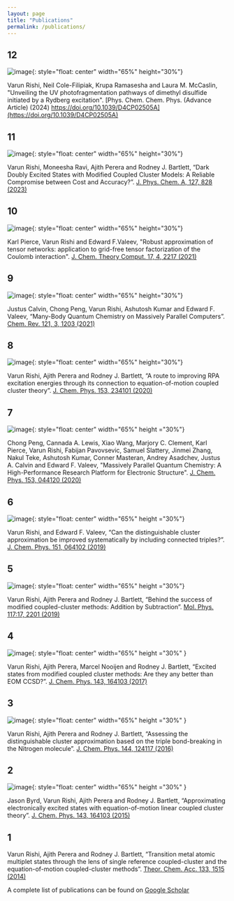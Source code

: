 ```yaml
---
layout: page
title: "Publications"
permalink: /publications/
---
```



## 12
![image](/images/DMDS_summary.jpg){: style="float: center" width="65%" height="30%"}

Varun Rishi, Neil Cole-Filipiak, Krupa Ramasesha and Laura M. McCaslin, "Unveiling the UV
photofragmentation pathways of dimethyl disulfide initiated by a Rydberg excitation".
[Phys. Chem. Chem. Phys. (Advance Article)  (2024) https://doi.org/10.1039/D4CP02505A](https://doi.org/10.1039/D4CP02505A)


## 11
![image](/images/DoublyExcitedStates.jpeg){: style="float: center" width="65%" height="30%"}

Varun Rishi, Moneesha Ravi, Ajith Perera and Rodney J. Bartlett, “Dark Doubly Excited States
with Modified Coupled Cluster Models: A Reliable Compromise between Cost and Accuracy?”. 
[J. Phys. Chem. A, 127, 828 (2023)](https://doi.org/10.1021/acs.jpca.2c07697)


## 10
![image](/images/CP_DF_CCSD.gif){: style="float: center" width="65%" height="30%"}


Karl Pierce, Varun Rishi and Edward F.Valeev, "Robust approximation of tensor networks: application to grid-free tensor factorization of the Coulomb interaction".
[J. Chem. Theory Comput. 17, 4, 2217 (2021)](https://doi.org/10.1021/acs.jctc.0c01310)


## 9
![image](/images/MassivelyParallel.gif){: style="float: center" width="65%" height="30%"}


Justus Calvin, Chong Peng, Varun Rishi, Ashutosh Kumar and Edward F. Valeev, “Many-Body Quantum Chemistry on Massively Parallel Computers”. 
[Chem. Rev. 121, 3, 1203 (2021)](https://doi.org/10.1021/acs.chemrev.0c00006)

## 8
![image](/images/RPA.jpg){: style="float: center" width="65%" height="30%"}


Varun Rishi, Ajith Perera and Rodney J. Bartlett, “A route to improving RPA excitation energies through its connection to equation-of-motion coupled cluster theory”.
[J. Chem. Phys. 153, 234101 (2020)](https://aip.scitation.org/doi/10.1063/5.0023862) 

## 7
![image](/images/MPQC.jpeg){: style="float: center" width="65%" height ="30%"}

Chong Peng, Cannada A. Lewis, Xiao Wang, Marjory C. Clement, Karl Pierce, Varun Rishi,
Fabijan Pavovsevic, Samuel Slattery, Jinmei Zhang, Nakul Teke, Ashutosh Kumar, Conner Masteran, Andrey Asadchev, Justus A. Calvin and Edward F. Valeev, "Massively Parallel Quantum Chemistry: A High-Performance Research Platform for Electronic Structure". 
[J. Chem. Phys. 153, 044120 (2020)](https://aip.scitation.org/doi/abs/10.1063/5.0005889)  


## 6
![image](/images/DCSDT_b.jpg){: style="float: center" width="65%" height ="30%"}

Varun Rishi, and Edward F. Valeev, “Can the distinguishable cluster approximation be improved systematically by including connected triples?”. 
[J. Chem. Phys. 151, 064102 (2019)](https://aip.scitation.org/doi/abs/10.1063/1.5097150)

## 5
![image](/images/A_B_S.jpg){: style="float: center" width="65%" height ="30%"}

Varun Rishi, Ajith Perera and Rodney J. Bartlett, “Behind the success of modified coupled-cluster methods: Addition by Subtraction”.
[Mol. Phys. 117:17, 2201 (2019)](https://www.tandfonline.com/doi/abs/10.1080/00268976.2018.1492748)

## 4
![image](/images/DCSD.jpeg){: style="float: center" width="65%" height ="30%" }

Varun Rishi, Ajith Perera, Marcel Nooijen and Rodney J. Bartlett, “Excited states from modified coupled cluster methods: Are they any better than EOM CCSD?”.
[J. Chem. Phys. 143, 164103 (2017)](https://aip.scitation.org/doi/abs/10.1063/1.4979078)


## 3
![image](/images/DCSD_N2.jpeg){: style="float: center" width="65%" height ="30%" }

Varun Rishi, Ajith Perera and Rodney J. Bartlett, “Assessing the distinguishable cluster approximation based on the triple bond-breaking in the Nitrogen molecule”.
[J. Chem. Phys. 144, 124117 (2016)](https://aip.scitation.org/doi/abs/10.1063/1.4944087) 


## 2
![image](/images/EOM-LCCSD.jpeg){: style="float: center" width="65%" height ="30%" }

Jason Byrd, Varun Rishi, Ajith Perera and Rodney J. Bartlett, “Approximating electronically excited states with equation-of-motion linear coupled cluster theory”. 
[J. Chem. Phys. 143, 164103 (2015)](https://aip.scitation.org/doi/abs/10.1063/1.4934232)


## 1

Varun Rishi, Ajith Perera and Rodney J. Bartlett, “Transition metal atomic multiplet states through the lens of single reference coupled-cluster and the equation-of-motion coupled-cluster methods”.
[Theor. Chem. Acc. 133, 1515 (2014)](https://link.springer.com/chapter/10.1007/978-3-662-47051-0_18)


A complete list of publications can be found on [Google Scholar](https://scholar.google.com/citations?user=nGopRpIAAAAJ&hl=en)


